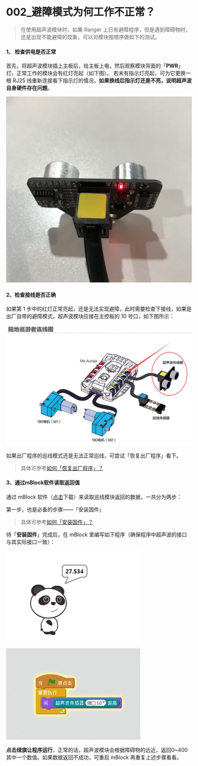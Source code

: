# 002\_避障模式为何工作不正常？

> 在使用超声波模块时，如果 Ranger 上已有避障程序，但是遇到障碍物时，还是出现不能避障的现象，可以对模块按顺序做如下的测试。

#### 1、 检查供电是否正常

首先，将超声波模块插上主板后，给主板上电，然后观察模块背面的「**PWR**」灯，正常工作的模块会有红灯亮起（如下图）。 若未有指示灯亮起，可为它更换一根 RJ25 线重新连接看下指示灯的情况，**如果换线后指示灯还是不亮，说明超声波自身硬件存在问题**。

![](../.gitbook/assets/chao-sheng-bo-mo-kuai-bei-deng.jpg)

####  2、检查接线是否正确

 如果第 1 步中的红灯正常亮起，还是无法实现避障，此时需要检查下接线，如果是出厂自带的避障模式，超声波模块应接在主控板的 10 号口，如下图所示：

![](../.gitbook/assets/ranger-chao-sheng-bo-mo-kuai-jie-fa.jpg)



如果出厂程序的巡线模式还是无法正常巡线，可尝试「恢复出厂程序」看下。

> 具体可参考[如何「恢复出厂程序」？](../tips/ru-he-hui-fu-chu-chang-cheng-xu.md)

#### 3、通过mBlock软件读取返回值

通过 mBlock 软件（[点击](http://www.mblock.cc/zh-home/software/mblock/mblock3/)下载）来读取巡线模块返回的数据，一共分为两步：

第一步，也是必备的步骤——「安装固件」

> 具体可参考[如何「安装固件」？](../tips/ru-he-an-zhuang-gu-jian.md)

 待「**安装固件**」完成后，在 mBlock 里编写如下程序（确保程序中超声波的接口与其实际接口一致）：

![](../.gitbook/assets/chao-sheng-bo-ce-shi-1.png)

![](../.gitbook/assets/ranger-chao-sheng-bo.png)

**点击绿旗让程序运行**，正常的话，超声波模块会根据障碍物的远近，返回0~400 其中一个数值。如果数据返回不成功，可重启 mBlock 再重复上述步骤看看。


